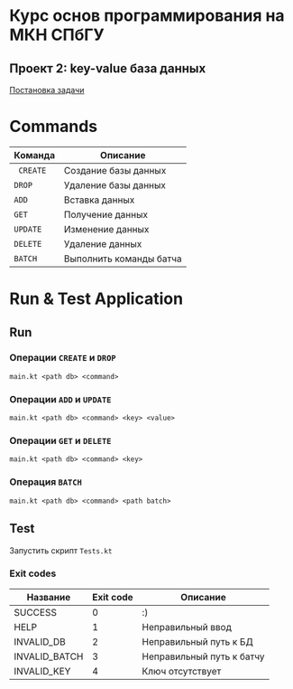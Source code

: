 # Курс основ программирования на МКН СПбГУ

## Проект 2: key-value база данных

[Постановка задачи](./TASK.md)

# Commands

| Команда    | Описание                |
| ---------- | ---------------------   |
|` CREATE`   | Создание базы данных    |
| `DROP`     | Удаление базы данных    |
| `ADD`      | Вставка данных          |
| `GET`      | Получение данных        |
| `UPDATE`   | Изменение данных        |
| `DELETE`   | Удаление данных         |
| `BATCH`    | Выполнить команды батча |


# Run & Test Application

## Run

### Операции `CREATE` и `DROP`
```
main.kt <path db> <command>
```

### Операции `ADD` и `UPDATE`
```
main.kt <path db> <command> <key> <value>
```

### Операции `GET` и `DELETE`
```
main.kt <path db> <command> <key>
```

### Операция `BATCH`
```
main.kt <path db> <command> <path batch>
```

## Test

Запустить скрипт `Tests.kt`

### Exit codes

| Название        | Exit code | Описание                   |
| ----------      | --------- | -------------------------- |
| SUCCESS         | 0         | :)                         |
| HELP            | 1         | Неправильный ввод          |
| INVALID_DB      | 2         | Неправильный путь к БД     |
| INVALID_BATCH   | 3         | Неправильный путь к батчу  |
| INVALID_KEY     | 4         | Ключ отсутствует           |
